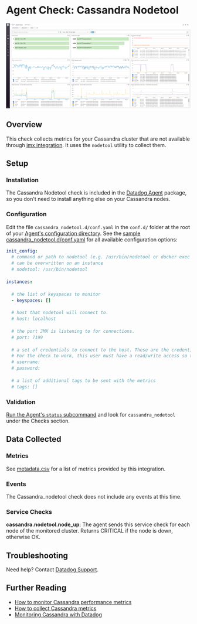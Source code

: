 # Agent Check: Cassandra Nodetool

![Cassandra default dashboard][1]

## Overview

This check collects metrics for your Cassandra cluster that are not available through [jmx integration][2].
It uses the `nodetool` utility to collect them.

## Setup
### Installation

The Cassandra Nodetool check is included in the [Datadog Agent][3] package, so you don't need to install anything else on your Cassandra nodes.

### Configuration

Edit the file `cassandra_nodetool.d/conf.yaml` in the `conf.d/` folder at the root of your [Agent's configuration directory][4].
See the [sample cassandra_nodetool.d/conf.yaml][5] for all available configuration options:

```yaml
init_config:
  # command or path to nodetool (e.g. /usr/bin/nodetool or docker exec container nodetool)
  # can be overwritten on an instance
  # nodetool: /usr/bin/nodetool

instances:

  # the list of keyspaces to monitor
  - keyspaces: []

  # host that nodetool will connect to.
  # host: localhost

  # the port JMX is listening to for connections.
  # port: 7199

  # a set of credentials to connect to the host. These are the credentials for the JMX server.
  # For the check to work, this user must have a read/write access so that nodetool can execute the `status` command
  # username:
  # password:

  # a list of additional tags to be sent with the metrics
  # tags: []
```

### Validation

[Run the Agent's `status` subcommand][6] and look for `cassandra_nodetool` under the Checks section.

## Data Collected
### Metrics
See [metadata.csv][7] for a list of metrics provided by this integration.

### Events
The Cassandra_nodetool check does not include any events at this time.

### Service Checks

**cassandra.nodetool.node_up**:
The agent sends this service check for each node of the monitored cluster. Returns CRITICAL if the node is down, otherwise OK.

## Troubleshooting
Need help? Contact [Datadog Support][8].

## Further Reading

* [How to monitor Cassandra performance metrics][9]
* [How to collect Cassandra metrics][10]
* [Monitoring Cassandra with Datadog][11]


[1]: https://raw.githubusercontent.com/DataDog/integrations-core/master/cassandra_nodetool/images/cassandra_dashboard.png
[2]: https://github.com/DataDog/integrations-core/tree/master/cassandra
[3]: https://app.datadoghq.com/account/settings#agent
[4]: https://docs.datadoghq.com/agent/faq/agent-configuration-files/#agent-configuration-directory
[5]: https://github.com/DataDog/integrations-core/blob/master/cassandra_nodetool/datadog_checks/cassandra_nodetool/data/conf.yaml.example
[6]: https://docs.datadoghq.com/agent/faq/agent-commands/#agent-status-and-information
[7]: https://github.com/DataDog/integrations-core/blob/master/cassandra_nodetool/metadata.csv
[8]: https://docs.datadoghq.com/help
[9]: https://www.datadoghq.com/blog/how-to-monitor-cassandra-performance-metrics
[10]: https://www.datadoghq.com/blog/how-to-collect-cassandra-metrics
[11]: https://www.datadoghq.com/blog/monitoring-cassandra-with-datadog
